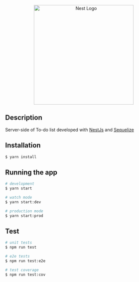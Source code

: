 <p align="center">
  <a href="http://nestjs.com/" target="blank"><img src="https://nestjs.com/img/logo_text.svg" width="320" alt="Nest Logo" /></a>
</p>

[travis-image]: https://api.travis-ci.org/nestjs/nest.svg?branch=master
[travis-url]: https://travis-ci.org/nestjs/nest
[linux-image]: https://img.shields.io/travis/nestjs/nest/master.svg?label=linux
[linux-url]: https://travis-ci.org/nestjs/nest
  
## Description

Server-side of To-do list developed with [NestJs](https://github.com/nestjs/nest) 
and [Sequelize](https://github.com/sequelize/sequelize)

## Installation

```bash
$ yarn install
```

## Running the app

```bash
# development
$ yarn start

# watch mode
$ yarn start:dev

# production mode
$ yarn start:prod 
```

## Test

```bash
# unit tests
$ npm run test

# e2e tests
$ npm run test:e2e

# test coverage
$ npm run test:cov
```
